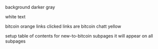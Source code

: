 background darker gray

white text

bitcoin orange links
clicked links are bitcoin chatt yellow

setup table of contents for new-to-bitcoin subpages
  it will appear on all subpages